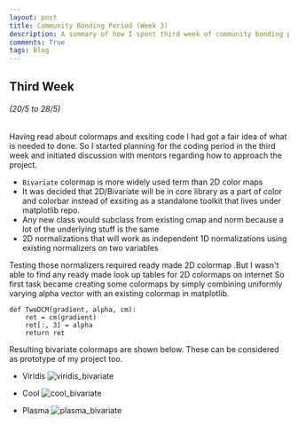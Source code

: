 ```yaml
---
layout: post
title: Community Bonding Period (Week 3)
description: A summary of how I spent third week of community bonding period of GSoC 17
comments: True
tags: Blog
---
```


## Third Week
###### (20/5 to 28/5)

Having read about colormaps and exsiting code I had got a fair idea of what is
needed to done. So I started planning for the coding period in the third week
and initiated discussion with mentors regarding how to approach the project.

* `Bivariate` colormap is more widely used term than 2D color maps
* It was decided that  2D/Bivariate will be in core library as a part of color
  and colorbar instead of exsiting as a standalone toolkit that lives under
  matplotlib repo.
* Any new class would subclass from existing cmap and norm because a lot of
  the underlying stuff is the same
* 2D normalizations that will work as independent 1D normalizations using
  existing normalizers on two variables

Testing those normalizers required ready made 2D colormap .But I wasn't able to
find any ready made look up tables for 2D colormaps on internet So first task
became creating some colormaps by simply combining uniformly varying alpha
vector with an existing colormap in matplotlib.

```
def TwoDCM(gradient, alpha, cm):
    ret = cm(gradient)
    ret[:, 3] = alpha
    return ret
```

Resulting bivariate colormaps are shown below. These can be considered as
prototype of my project too.

* Viridis
![viridis_bivariate](http://i.imgur.com/evlN286.png)

* Cool
![cool_bivariate](http://i.imgur.com/wPeWOKj.png)

* Plasma
![plasma_bivariate](http://i.imgur.com/OhzJGy8.png)